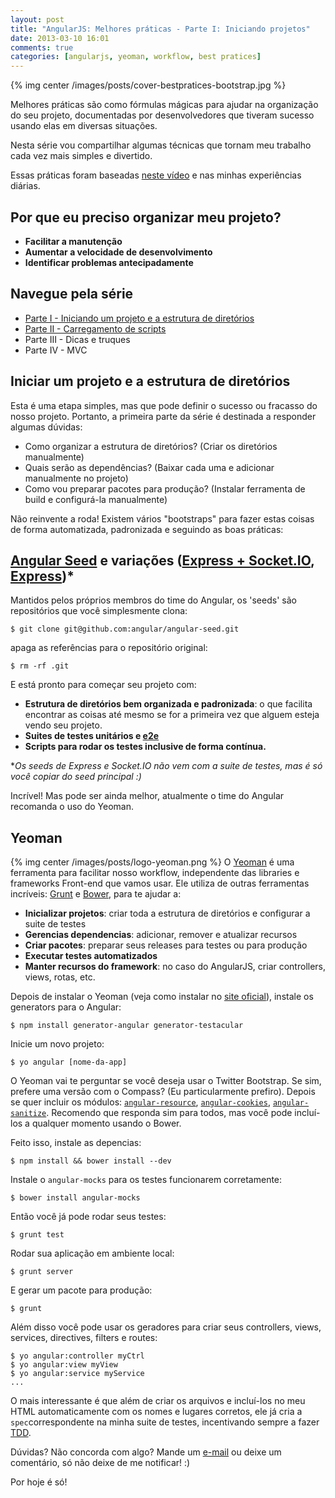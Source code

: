 ```yaml
---
layout: post
title: "AngularJS: Melhores práticas - Parte I: Iniciando projetos"
date: 2013-03-10 16:01
comments: true
categories: [angularjs, yeoman, workflow, best pratices]
---
```


{% img center /images/posts/cover-bestpratices-bootstrap.jpg %}

Melhores práticas são como fórmulas mágicas para ajudar na organização do seu projeto, documentadas por desenvolvedores que tiveram sucesso usando elas em diversas situações.

Nesta série vou compartilhar algumas técnicas que tornam meu trabalho cada vez mais simples e divertido.

Essas práticas foram baseadas [neste vídeo](http://www.youtube.com/watch?v=ZhfUv0spHCY&feature=g-user-u) e nas minhas experiências diárias.

<!-- more -->

## Por que eu preciso organizar meu projeto?
- **Facilitar a manutenção**
- **Aumentar a velocidade de desenvolvimento**
- **Identificar problemas antecipadamente**

## Navegue pela série
- [Parte I - Iniciando um projeto e a estrutura de diretórios](/angularjs-melhores-praticas-parte-I-bootstrap)
- [Parte II - Carregamento de scripts](/angularjs-melhores-praticas-parte-II-carregamento)
- Parte III - Dicas e truques
- Parte IV - MVC

## Iniciar um projeto e a estrutura de diretórios
Esta é uma etapa simples, mas que pode definir o sucesso ou fracasso do nosso projeto. Portanto, a primeira parte da série é destinada a responder algumas dúvidas:

- Como organizar a estrutura de diretórios? (Criar os diretórios manualmente)
- Quais serão as dependências? (Baixar cada uma e adicionar manualmente no projeto)
- Como vou preparar pacotes para produção? (Instalar ferramenta de build e configurá-la manualmente)

Não reinvente a roda! Existem vários "bootstraps" para fazer estas coisas de forma automatizada, padronizada e seguindo as boas práticas:

## [Angular Seed](http://github.com/angular/angular-seed) e variações ([Express + Socket.IO](http://github.com/btford/angular-socket-io-seed/), [Express](http://github.com/btford/angular-express-seed))*
Mantidos pelos próprios membros do time do Angular, os 'seeds' são repositórios que você simplesmente clona:

```
$ git clone git@github.com:angular/angular-seed.git
```

apaga as referências para o repositório original:

```
$ rm -rf .git
```

E está pronto para começar seu projeto com:

- **Estrutura de diretórios bem organizada e padronizada**: o que facilita encontrar as coisas até mesmo se for a primeira vez que alguem esteja vendo seu projeto.
- **Suites de testes unitários e [e2e](http://docs.angularjs.org/guide/dev_guide.e2e-testing)**
- **Scripts para rodar os testes inclusive de forma contínua.**

**Os seeds de Express e Socket.IO não vem com a suite de testes, mas é só você copiar do seed principal :)*

Incrível! Mas pode ser ainda melhor, atualmente o time do Angular recomanda o uso do Yeoman.

## Yeoman
{% img center /images/posts/logo-yeoman.png %}
O [Yeoman](http://yeoman.io) é uma ferramenta para facilitar nosso workflow, independente das libraries e frameworks Front-end que vamos usar. Ele utiliza de outras ferramentas incríveis: [Grunt](http://gruntjs.com/) e [Bower](http://twitter.github.com/bower/), para te ajudar a:

- **Inicializar projetos**: criar toda a estrutura de diretórios e configurar a suite de testes
- **Gerencias dependencias**: adicionar, remover e atualizar recursos
- **Criar pacotes**: preparar seus releases para testes ou para produção
- **Executar testes automatizados**
- **Manter recursos do framework**: no caso do AngularJS, criar controllers, views, rotas, etc.

Depois de instalar o Yeoman (veja como instalar no [site oficial](http://yeoman.io)), instale os generators para o Angular:

```
$ npm install generator-angular generator-testacular
```

Inicie um novo projeto:

```
$ yo angular [nome-da-app]
```

O Yeoman vai te perguntar se você deseja usar o Twitter Bootstrap. Se sim, prefere uma versão com o Compass? (Eu particularmente prefiro). Depois se quer incluir os módulos: [```angular-resource```](http://docs.angularjs.org/api/ngResource.$resource), [```angular-cookies```](http://docs.angularjs.org/api/ngCookies.$cookies), [```angular-sanitize```](http://docs.angularjs.org/api/ngSanitize.$sanitize). Recomendo que responda sim para todos, mas você pode incluí-los a qualquer momento usando o Bower.


Feito isso, instale as depencias:

```
$ npm install && bower install --dev
```

Instale o ```angular-mocks``` para os testes funcionarem corretamente:

```
$ bower install angular-mocks
```

Então você já pode rodar seus testes:

```
$ grunt test
```

Rodar sua aplicação em ambiente local:

```
$ grunt server
```

E gerar um pacote para produção:

```
$ grunt
```

Além disso você pode usar os geradores para criar seus controllers, views, services, directives, filters e routes:

```
$ yo angular:controller myCtrl
$ yo angular:view myView
$ yo angular:service myService
...
```
O mais interessante é que além de criar os arquivos e incluí-los no meu HTML automaticamente com os nomes e lugares corretos, ele já cria a ```spec```correspondente na minha suite de testes, incentivando sempre a fazer [TDD](http://en.wikipedia.org/wiki/Test_Driven_Development).

Dúvidas? Não concorda com algo? Mande um [e-mail](mailto:ciroanunes@gmail.com) ou deixe um comentário, só não deixe de me notificar! :)

Por hoje é só!
